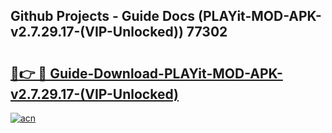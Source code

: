 ## Github Projects - Guide Docs (PLAYit-MOD-APK-v2.7.29.17-(VIP-Unlocked)) 77302

# <h2><a href="https://apkcomod.com?title=PLAYit-MOD-APK-v2.7.29.17-(VIP-Unlocked)">🔗👉 🔴 Guide-Download-PLAYit-MOD-APK-v2.7.29.17-(VIP-Unlocked) </a></h2>

[![acn](https://github.com/user-attachments/assets/0f9c940e-d8b0-45ae-aac7-cd30a18b3e1c)](https://apkcomod.com?title=PLAYit-MOD-APK-v2.7.29.17-(VIP-Unlocked))
